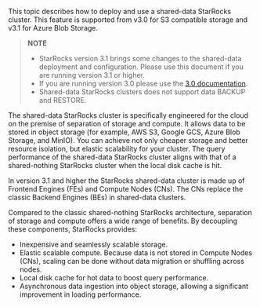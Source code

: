 This topic describes how to deploy and use a shared-data StarRocks cluster. This feature is supported from v3.0 for S3 compatible storage and v3.1 for Azure Blob Storage. 

> **NOTE**
>
> - StarRocks version 3.1 brings some changes to the shared-data deployment and configuration. Please use this document if you are running version 3.1 or higher.
> - If you are running version 3.0 please use the [3.0 documentation](https://docs.starrocks.io/docs/3.0/deployment/deploy_shared_data/).
> - Shared-data StarRocks clusters does not support data BACKUP and RESTORE.

The shared-data StarRocks cluster is specifically engineered for the cloud on the premise of separation of storage and compute. It allows data to be stored in object storage (for example, AWS S3, Google GCS, Azure Blob Storage, and MinIO). You can achieve not only cheaper storage and better resource isolation, but elastic scalability for your cluster. The query performance of the shared-data StarRocks cluster aligns with that of a shared-nothing StarRocks cluster when the local disk cache is hit.

In version 3.1 and higher the StarRocks shared-data cluster is made up of Frontend Engines (FEs) and Compute Nodes (CNs). The CNs replace the classic Backend Engines (BEs) in shared-data clusters.

Compared to the classic shared-nothing StarRocks architecture, separation of storage and compute offers a wide range of benefits. By decoupling these components, StarRocks provides:

- Inexpensive and seamlessly scalable storage.
- Elastic scalable compute. Because data is not stored in Compute Nodes (CNs), scaling can be done without data migration or shuffling across nodes.
- Local disk cache for hot data to boost query performance.
- Asynchronous data ingestion into object storage, allowing a significant improvement in loading performance.

